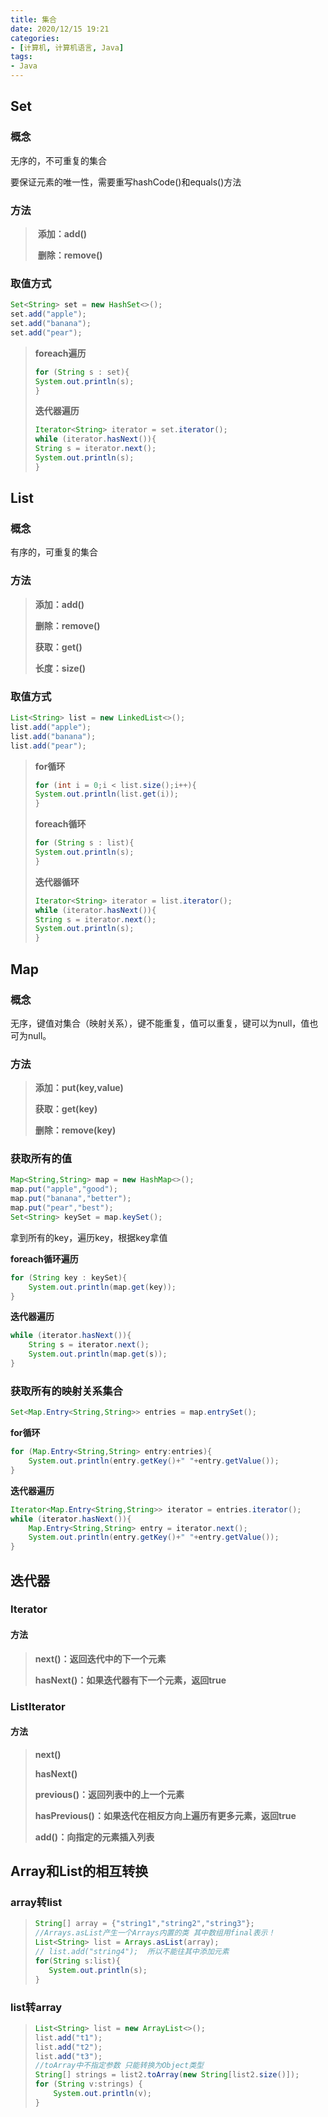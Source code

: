 ```yaml
---
title: 集合
date: 2020/12/15 19:21
categories:
- [计算机, 计算机语言, Java]
tags: 
- Java
---
```


## Set

### 概念

无序的，不可重复的集合

要保证元素的唯一性，需要重写hashCode()和equals()方法

### 方法

>​	**添加：add()**
>
>​	**删除：remove()**

### 取值方式

```java
Set<String> set = new HashSet<>();
set.add("apple");
set.add("banana");
set.add("pear");
```

>**foreach遍历**
>
>```java
>for (String s : set){
>System.out.println(s);
>}
>```
>
>**迭代器遍历**
>
>```java
>Iterator<String> iterator = set.iterator();
>while (iterator.hasNext()){
>String s = iterator.next();
>System.out.println(s);
>}
>```

## List

### 概念

有序的，可重复的集合

### 方法

>**添加：add()**
>
>**删除：remove()**
>
>**获取：get()**
>
>**长度：size()**

### 取值方式

```java
List<String> list = new LinkedList<>();
list.add("apple");
list.add("banana");
list.add("pear");
```

>**for循环**
>
>```java
>for (int i = 0;i < list.size();i++){
>System.out.println(list.get(i));
>}
>```
>
>**foreach循环**
>
>```java
>for (String s : list){
>System.out.println(s);
>}
>```
>
>**迭代器循环**
>
>```java
>Iterator<String> iterator = list.iterator();
>while (iterator.hasNext()){
>String s = iterator.next();
>System.out.println(s);
>}
>```

## Map

### 概念

无序，键值对集合（映射关系），键不能重复，值可以重复，键可以为null，值也可为null。

### 方法

>**添加：put(key,value)**
>
>**获取：get(key)**
>
>**删除：remove(key)**

### 获取所有的值

```java
Map<String,String> map = new HashMap<>();
map.put("apple","good");
map.put("banana","better");
map.put("pear","best");
Set<String> keySet = map.keySet();
```

拿到所有的key，遍历key，根据key拿值

**foreach循环遍历**

```java
for (String key : keySet){
    System.out.println(map.get(key));
}
```

**迭代器遍历**

```java
while (iterator.hasNext()){
    String s = iterator.next();
    System.out.println(map.get(s));
}
```

### 获取所有的映射关系集合

```java
Set<Map.Entry<String,String>> entries = map.entrySet();
```

**for循环**

```java
for (Map.Entry<String,String> entry:entries){
    System.out.println(entry.getKey()+" "+entry.getValue());
}
```

**迭代器遍历**

```java
Iterator<Map.Entry<String,String>> iterator = entries.iterator();
while (iterator.hasNext()){
    Map.Entry<String,String> entry = iterator.next();
    System.out.println(entry.getKey()+" "+entry.getValue());
}
```

## 迭代器

### Iterator

#### 方法

>**next()：返回迭代中的下一个元素**
>
>**hasNext()：如果迭代器有下一个元素，返回true**

### ListIterator

#### 方法

>**next()**
>
>**hasNext()**
>
>**previous()：返回列表中的上一个元素** 
>
>**hasPrevious()：如果迭代在相反方向上遍历有更多元素，返回true**
>
>**add()：向指定的元素插入列表**

## **Array和List的相互转换**

### **array转list**

>```java
> String[] array = {"string1","string2","string3"};
>//Arrays.asList产生一个Arrays内置的类 其中数组用final表示！
>List<String> list = Arrays.asList(array);
>// list.add("string4");  所以不能往其中添加元素
>for(String s:list){
>    System.out.println(s);
>}
>```

### **list转array**

> ```java
> List<String> list = new ArrayList<>();
> list.add("t1");
> list.add("t2");
> list.add("t3");
> //toArray中不指定参数 只能转换为Object类型
> String[] strings = list2.toArray(new String[list2.size()]);
> for (String v:strings) {
>     System.out.println(v);
> }
> ```
